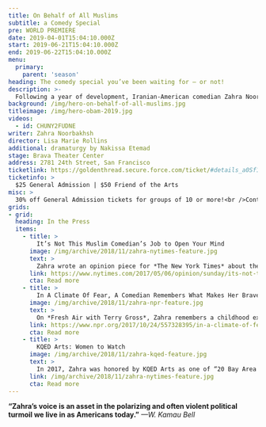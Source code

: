 ```yaml
---
title: On Behalf of All Muslims
subtitle: a Comedy Special
pre: WORLD PREMIERE
date: 2019-04-01T15:04:10.000Z
start: 2019-06-21T15:04:10.000Z
end: 2019-06-22T15:04:10.000Z
menu:
  primary:
    parent: 'season'
heading: The comedy special you’ve been waiting for — or not!
description: >-
  Following a year of development, Iranian-American comedian Zahra Noorbakhsh is ready to speak on behalf of all Muslims to set the record straight on all the important issues. Zahra will share personal stories and offer profound observations in her signature inquisitive and unapologetic comedic style. There’s going to be so much educating. We promise! Directed by Lisa Marie Rollins, who was one of 10 artists honored by KQED Arts’s Bay Brilliant series in 2018.
background: /img/hero-on-behalf-of-all-muslims.jpg
titleimage: /img/hero-obam-2019.jpg
videos:
  - id: CHUNY2FUDNE
writer: Zahra Noorbakhsh
director: Lisa Marie Rollins
additional: dramaturgy by Nakissa Etemad
stage: Brava Theater Center
address: 2781 24th Street, San Francisco
ticketlink: https://goldenthread.secure.force.com/ticket/#details_a0Sf1000006r1LPEAY
ticketinfo: >
  $25 General Admission | $50 Friend of the Arts
misc: >
  30% off General Admission tickets for groups of 10 or more!<br />Contact [boxoffice@goldenthread.org](mailto:boxoffice@goldenthread.org) to place your order.<br /><br />Please note: These performances will be video recorded for possible broadcast.
grids:
- grid:
  heading: In the Press
  items:
    - title: >
        It’s Not This Muslim Comedian’s Job to Open Your Mind
      image: /img/archive/2018/11/zahra-nytimes-feature.jpg
      text: >
        Zahra wrote an opinion piece for *The New York Times* about the dangers of “we’re just like you” comedy.
      link: https://www.nytimes.com/2017/05/06/opinion/sunday/its-not-this-muslim-comedians-job-to-open-your-mind.html
      cta: Read more
    - title: >
        In A Climate Of Fear, A Comedian Remembers What Makes Her Brave
      image: /img/archive/2018/11/zahra-npr-feature.jpg
      text: >
        On *Fresh Air with Terry Gross*, Zahra remembers a childhood experience to find the courage to continue to perform live in the face of rising anti-Muslim rhetoric.
      link: https://www.npr.org/2017/10/24/557328395/in-a-climate-of-fear-a-comedian-remembers-what-makes-her-brave
      cta: Read more
    - title: >
        KQED Arts: Women to Watch
      image: /img/archive/2018/11/zahra-kqed-feature.jpg
      text: >
        In 2017, Zahra was honored by KQED Arts as one of “20 Bay Area women artists, creatives and makers who are pushing boundaries in 2017.”
      link: /img/archive/2018/11/zahra-nytimes-feature.jpg
      cta: Read more
---
```


**“Zahra’s voice is an asset in the polarizing and often violent political turmoil we live in as Americans today.”** *—W. Kamau Bell*